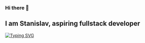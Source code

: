 ### Hi there 👋
## I am Stanislav, aspiring fullstack developer
[![Typing SVG](https://readme-typing-svg.herokuapp.com?color=%2336BCF7&duration=7000&width=450&lines=Computer+science+student+in+www.amursu.ru)](https://git.io/typing-svg)
